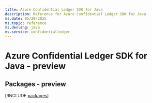 ```yaml
---
title: Azure Confidential Ledger SDK for Java
description: Reference for Azure Confidential Ledger SDK for Java
ms.date: 05/29/2025
ms.topic: reference
ms.devlang: java
ms.service: confidentialledger
---
```

# Azure Confidential Ledger SDK for Java - preview
## Packages - preview
[!INCLUDE [packages](confidential-ledger-index.md)]